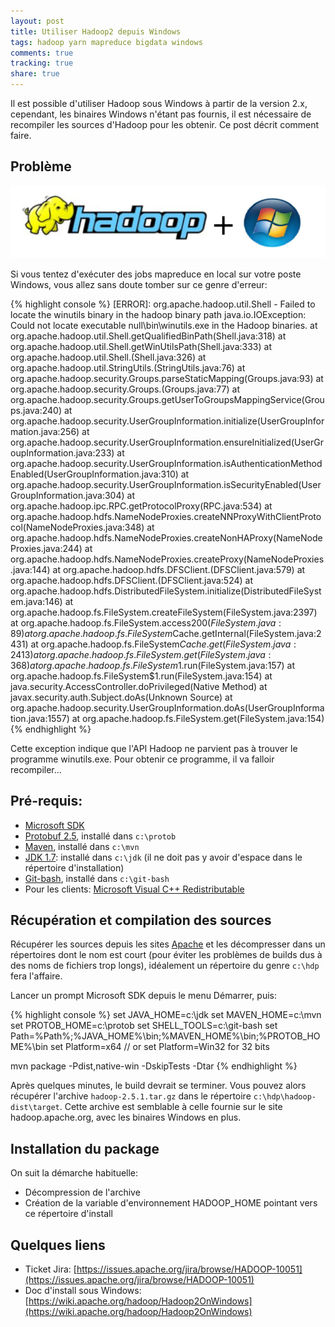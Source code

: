 ```yaml
---
layout: post
title: Utiliser Hadoop2 depuis Windows
tags: hadoop yarn mapreduce bigdata windows
comments: true
tracking: true
share: true
---
```


Il est possible d'utiliser Hadoop sous Windows à partir de la version 2.x, cependant, les binaires Windows n'étant
pas fournis, il est nécessaire de recompiler les sources d'Hadoop pour les obtenir. Ce post décrit comment faire.

## Problème

![Hadoop + Windows](/images/hadoop/hadoop-windows.png)

Si vous tentez d'exécuter des jobs mapreduce en local sur votre poste Windows, vous allez sans doute tomber sur ce genre 
d'erreur:

{% highlight console %}
[ERROR]: org.apache.hadoop.util.Shell - Failed to locate the winutils binary in the hadoop binary path
java.io.IOException: Could not locate executable null\bin\winutils.exe in the Hadoop binaries.
at org.apache.hadoop.util.Shell.getQualifiedBinPath(Shell.java:318)
at org.apache.hadoop.util.Shell.getWinUtilsPath(Shell.java:333)
at org.apache.hadoop.util.Shell.<clinit>(Shell.java:326)
at org.apache.hadoop.util.StringUtils.<clinit>(StringUtils.java:76)
at org.apache.hadoop.security.Groups.parseStaticMapping(Groups.java:93)
at org.apache.hadoop.security.Groups.<init>(Groups.java:77)
at org.apache.hadoop.security.Groups.getUserToGroupsMappingService(Groups.java:240)
at org.apache.hadoop.security.UserGroupInformation.initialize(UserGroupInformation.java:256)
at org.apache.hadoop.security.UserGroupInformation.ensureInitialized(UserGroupInformation.java:233)
at org.apache.hadoop.security.UserGroupInformation.isAuthenticationMethodEnabled(UserGroupInformation.java:310)
at org.apache.hadoop.security.UserGroupInformation.isSecurityEnabled(UserGroupInformation.java:304)
at org.apache.hadoop.ipc.RPC.getProtocolProxy(RPC.java:534)
at org.apache.hadoop.hdfs.NameNodeProxies.createNNProxyWithClientProtocol(NameNodeProxies.java:348)
at org.apache.hadoop.hdfs.NameNodeProxies.createNonHAProxy(NameNodeProxies.java:244)
at org.apache.hadoop.hdfs.NameNodeProxies.createProxy(NameNodeProxies.java:144)
at org.apache.hadoop.hdfs.DFSClient.<init>(DFSClient.java:579)
at org.apache.hadoop.hdfs.DFSClient.<init>(DFSClient.java:524)
at org.apache.hadoop.hdfs.DistributedFileSystem.initialize(DistributedFileSystem.java:146)
at org.apache.hadoop.fs.FileSystem.createFileSystem(FileSystem.java:2397)
at org.apache.hadoop.fs.FileSystem.access$200(FileSystem.java:89)
at org.apache.hadoop.fs.FileSystem$Cache.getInternal(FileSystem.java:2431)
at org.apache.hadoop.fs.FileSystem$Cache.get(FileSystem.java:2413)
at org.apache.hadoop.fs.FileSystem.get(FileSystem.java:368)
at org.apache.hadoop.fs.FileSystem$1.run(FileSystem.java:157)
at org.apache.hadoop.fs.FileSystem$1.run(FileSystem.java:154)
at java.security.AccessController.doPrivileged(Native Method)
at javax.security.auth.Subject.doAs(Unknown Source)
at org.apache.hadoop.security.UserGroupInformation.doAs(UserGroupInformation.java:1557)
at org.apache.hadoop.fs.FileSystem.get(FileSystem.java:154)
{% endhighlight %}

Cette exception indique que l'API Hadoop ne parvient pas à trouver le programme winutils.exe. Pour obtenir ce programme,
il va falloir recompiler...

## Pré-requis:

 * [Microsoft SDK](http://www.microsoft.com/en-us/download/details.aspx?id=8279)
 * [Protobuf 2.5](https://protobuf.googlecode.com/svn/rc/protoc-2.5.0-win32.zip), installé dans `c:\protob`
 * [Maven](http://maven.apache.org/download.cgi), installé dans `c:\mvn`
 * [JDK 1.7](http://www.oracle.com/technetwork/java/javase/downloads/jdk7-downloads-1880260.html): installé dans `c:\jdk` (il ne doit pas y avoir d'espace dans le répertoire d'installation)
 * [Git-bash](http://git-scm.com/download/win), installé dans `c:\git-bash`
 * Pour les clients: [Microsoft Visual C++ Redistributable](http://www.microsoft.com/en-us/download/details.aspx?id=30679)


## Récupération et compilation des sources

Récupérer les sources depuis les sites [Apache](http://www.apache.org/dyn/closer.cgi/hadoop/common/) et les 
décompresser dans un répertoires dont le nom est court (pour éviter les problèmes de builds dus à des noms de
fichiers trop longs), idéalement un répertoire du genre `c:\hdp` fera l'affaire.

Lancer un prompt Microsoft SDK depuis le menu Démarrer, puis:

{% highlight console %}
set JAVA_HOME=c:\jdk
set MAVEN_HOME=c:\mvn
set PROTOB_HOME=c:\protob
set SHELL_TOOLS=c:\git-bash
set Path=%Path%;%JAVA_HOME%\bin;%MAVEN_HOME%\bin;%PROTOB_HOME%\bin
set Platform=x64 // or set Platform=Win32 for 32 bits

mvn package  -Pdist,native-win -DskipTests -Dtar
{% endhighlight %}

Après quelques minutes, le build devrait se terminer. Vous pouvez alors récupérer
l'archive `hadoop-2.5.1.tar.gz` dans le répertoire `c:\hdp\hadoop-dist\target`. Cette archive
est semblable à celle fournie sur le site hadoop.apache.org, avec les binaires Windows
en plus.

## Installation du package

On suit la démarche habituelle:

* Décompression de l'archive
* Création de la variable d'environnement HADOOP_HOME pointant vers ce répertoire d'install


## Quelques liens

* Ticket Jira: [https://issues.apache.org/jira/browse/HADOOP-10051](https://issues.apache.org/jira/browse/HADOOP-10051)
* Doc d'install sous Windows: [https://wiki.apache.org/hadoop/Hadoop2OnWindows](https://wiki.apache.org/hadoop/Hadoop2OnWindows)


